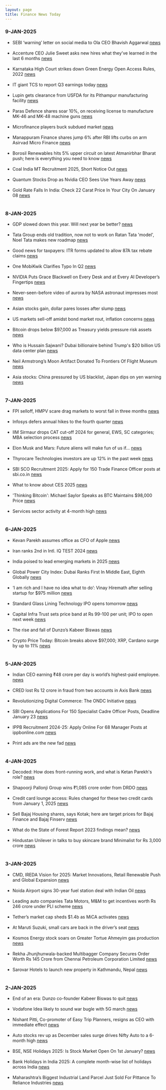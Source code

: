 ```yaml
---
layout: page
title: Finance News Today
---
```


### 9-JAN-2025

- SEBI ‘warning’ letter on social media to Ola CEO Bhavish Aggarwal [news](https://timesofindia.indiatimes.com/technology/tech-news/sebi-warning-letter-on-social-media-to-ola-ceo-bhavish-aggarwal-you-have-failed-to-/articleshow/117040668.cms) <br/><br/> 
- Accenture CEO Julie Sweet asks new hires what they’ve learned in the last 6 months [news](https://fortune.com/europe/2025/01/08/accenture-ceo-julie-sweet-new-hires-what-theyve-learned-last-6-months/) <br/><br/> 	
- Karnataka High Court strikes down Green Energy Open Access Rules, 2022 [news](https://www.barandbench.com/news/karnataka-high-court-strikes-down-green-energy-open-access-rules-2022) <br/><br/> 	
- IT giant TCS to report Q3 earnings today [news](https://www.cnbctv18.com/market/earnings/tcs-q3-results-live-updates-tata-consultancy-services-q3-fy25-revenue-earning-profit-loss-dividend-liveblog-19537058.htm) <br/><br/> 	
- Lupin gets clearance from USFDA for its Pithampur manufacturing facility [news](https://www.business-standard.com/industry/news/lupin-gets-clearance-from-usfda-for-its-pithampur-manufacturing-facility-125010801070_1.html) <br/><br/> 	
- Paras Defence shares soar 10%, on receiving license to manufacture MK-46 and MK-48 machine guns [news](https://www.livemint.com/market/stock-market-news/paras-defence-shares-soar-10-hit-upper-circuit-on-receiving-license-under-the-arms-act-1959-11736223350065.html) <br/><br/> 	
- Microfinance players buck subdued market [news](https://www.moneycontrol.com/news/business/markets/spandana-sphoorty-stock-skyrockets-15-amid-heavy-volumes-12905456.html) <br/><br/> 	
- Manappuram Finance shares jump 6% after RBI lifts curbs on arm Asirvad Micro Finance [news](https://www.moneycontrol.com/news/business/markets/jefferies-hikes-manappuram-finance-target-price-after-rbi-lifts-curbs-on-arm-asirvad-12906232.html) <br/><br/> 	
- Borosil Renewables hits 5% upper circuit on latest Atmanirbhar Bharat push; here is everything you need to know [news](https://upstox.com/news/market-news/stocks/borosil-renewables-announces-50-capacity-expansion-in-solar-glass-check-key-details-and-stock-performance/article-139584/) <br/><br/> 	
- Coal India MT Recruitment 2025, Short Notice Out [news](https://www.careerpower.in/blog/coal-india-recruitment-2025) <br/><br/> 	
- Quantum Stocks Drop as Nvidia CEO Sees Use Years Away [news](https://finance.yahoo.com/news/quantum-computing-stocks-drop-nvidia-005300972.html) <br/><br/> 	
- Gold Rate Falls In India: Check 22 Carat Price In Your City On January 08 [news](https://www.news18.com/business/savings-and-investments/gold-rate-today-mumbai-24-carat-10-gram-22k-47-9181489.html) <br/><br/> 	

### 8-JAN-2025

- GDP slowed down this year. Will next year be better? [news](https://indianexpress.com/article/opinion/editorials/gdp-slowed-down-this-year-will-next-year-be-better-9765869/) <br/><br/> 	
- Tata Group ends old tradition, now not to work on Ratan Tata 'model', Noel Tata makes new roadmap [news](https://www.india.com/business/tata-group-ends-old-tradition-now-not-to-work-on-ratan-tata-model-noel-tata-makes-new-roadmap-tata-not-to-provide-cross-default-clauses-to-lenders-7519174/) <br/><br/> 	
- Good news for taxpayers: ITR forms updated to allow 87A tax rebate claims [news](https://m.economictimes.com/wealth/tax/good-news-for-taxpayers-itr-forms-to-allow-87a-tax-rebate-claims-have-now-been-updated-however-there-is-a-catch/articleshow/117008292.cms) <br/><br/> 	
- One MobiKwik Clarifies Typo In Q2 [news](https://www.ndtvprofit.com/markets/one-mobikwik-clarifies-typo-in-q2-business-update) <br/><br/> 	
- NVIDIA Puts Grace Blackwell on Every Desk and at Every AI Developer’s Fingertips [news](https://nvidianews.nvidia.com/news/nvidia-puts-grace-blackwell-on-every-desk-and-at-every-ai-developers-fingertips) <br/><br/> 	
- Never-seen-before video of aurora by NASA astronaut impresses most [news](https://www.hindustantimes.com/trending/neverseenbefore-video-of-aurora-by-nasa-astronaut-impresses-most-but-some-claim-it-s-intensely-fake-101736298550605.html) <br/><br/> 	
- Asian stocks gain, dollar pares losses after slump [news](https://www.moneycontrol.com/news/business/markets/asian-stocks-gain-dollar-pares-losses-after-slump-12904616.html) <br/><br/> 	
- US markets sell-off amidst bond market rout, inflation concerns [news](https://www.cnbctv18.com/market/us-markets-sell-off-amidst-bond-market-rout-inflation-concerns-nasdaq-dips-400-points-19536231.htm) <br/><br/> 	
- Bitcoin drops below $97,000 as Treasury yields pressure risk assets [news](https://www.cnbc.com/2025/01/07/crypto-market-today.html) <br/><br/> 	
- Who is Hussain Sajwani? Dubai billionaire behind Trump's $20 billion US data center plan [news](https://timesofindia.indiatimes.com/world/us/who-is-hussain-sajwani-dubai-billionaire-behind-trumps-20-billion-us-data-center-plan/articleshow/117027946.cms) <br/><br/> 	
- Neil Armstrong’s Moon Artifact Donated To Frontiers Of Flight Museum [news](https://www.localprofile.com/arts-culture/neil-armstrongs-moon-artifact-donated-to-frontiers-of-flight-museum-10043015) <br/><br/> 	
- Asia stocks: China pressured by US blacklist, Japan dips on yen warning [news](https://in.investing.com/news/stock-market-news/asia-stocks-china-pressured-by-us-blacklist-japan-dips-on-yen-warning-4602657) <br/><br/> 	

### 7-JAN-2025

- FPI selloff, HMPV scare drag markets to worst fall in three months [news](https://www.business-standard.com/markets/stock-market-news/fpi-selloff-hmpv-scare-drag-markets-to-worst-fall-in-three-months-125010601042_1.html) <br/><br/> 	
- Infosys defers annual hikes to the fourth quarter [news](https://www.moneycontrol.com/technology/infosys-defers-annual-hikes-to-the-fourth-quarter-article-12903806.html) <br/><br/> 	
- IIM Sirmaur drops CAT cut-off 2024 for general, EWS, SC categories; MBA selection process [news](https://news.careers360.com/iim-sirmaur-cat-cut-off-2024-drops-for-general-ews-sc-categories-mba-selection-process) <br/><br/> 	
- Elon Musk and Mars: Future aliens will make fun of us if... [news](https://timesofindia.indiatimes.com/technology/tech-news/elon-musk-future-aliens-will-make-fun-of-us-if-/articleshow/116924643.cms) <br/><br/> 	
- Thyrocare Technologies investors are up 12% in the past week [news](https://simplywall.st/stocks/in/healthcare/nse-thyrocare/thyrocare-technologies-shares/news/thyrocare-technologies-nsethyrocare-investors-are-up-12-in-t) <br/><br/> 	
- SBI SCO Recruitment 2025: Apply for 150 Trade Finance Officer posts at sbi.co.in [news](https://www.hindustantimes.com/education/employment-news/sbi-sco-recruitment-2025-apply-for-150-trade-finance-officer-posts-at-sbi-co-in-direct-link-here-101735964025634.html) <br/><br/> 	
- What to know about CES 2025 [news](https://www.usatoday.com/story/tech/2025/01/06/ces-2025-las-vegas/77484940007/) <br/><br/> 	
- 'Thinking Bitcoin': Michael Saylor Speaks as BTC Maintains $98,000 Price [news](https://in.investing.com/news/cryptocurrency-news/thinking-bitcoin-michael-saylor-speaks-as-btc-maintains-98000-price-4597381) <br/><br/> 	
- Services sector activity at 4-month high [news](https://timesofindia.indiatimes.com/business/india-business/survey-services-sector-activity-at-4-month-high/articleshow/117005211.cms) <br/><br/> 	

### 6-JAN-2025

- Kevan Parekh assumes office as CFO of Apple [news](https://m.economictimes.com/news/international/business/kevan-parekh-assumes-office-as-cfo-of-apple/articleshow/116949200.cms) <br/><br/> 	
- Iran ranks 2nd in Intl. IQ TEST 2024 [news](https://www.tehrantimes.com/news/508313/Iran-ranks-2nd-in-Intl-IQ-TEST-2024) <br/><br/> 	
- India poised to lead emerging markets in 2025   [news](https://www.moneycontrol.com/news/business/earnings/goldman-sachs-india-poised-to-lead-emerging-markets-in-2025-12903801.html) <br/><br/> 	
- Global Power City Index: Dubai Ranks First In Middle East, Eighth Globally [news](https://www.ndtv.com/world-news/global-power-city-index-dubai-ranks-first-in-middle-east-eighth-globally-7406957) <br/><br/> 	
- ‘I am rich and I have no idea what to do’: Vinay Hiremath after selling startup for $975 million [news](https://www.moneycontrol.com/news/trends/i-am-rich-and-i-have-no-idea-what-to-do-with-my-life-vinay-hiremath-after-selling-startup-for-975-million-12903620.html) <br/><br/> 	
- Standard Glass Lining Technology IPO opens tomorrow [news](https://www.livemint.com/market/ipo/standard-glass-lining-technology-ipo-opens-on-monday-gmp-review-other-details-among-10-key-things-to-know-11735988671955.html) <br/><br/> 	
- Capital Infra Trust sets price band at Rs 99-100 per unit; IPO to open next week [news](https://www.zeebiz.com/markets/ipo/news-capital-infra-trust-sets-price-band-at-rs-99-100-per-unit-ipo-to-open-next-week-337103) <br/><br/> 	
- The rise and fall of Dunzo’s Kabeer Biswas [news](https://www.financialexpress.com/business/industry-the-rise-and-fall-of-dunzos-kabeer-biswas-3706888/) <br/><br/> 	
- Crypto Price Today: Bitcoin breaks above $97,000; XRP, Cardano surge by up to 11% [news](https://m.economictimes.com/markets/cryptocurrency/crypto-news/crypto-price-today-bitcoin-breaks-above-97000-xrp-cardano-surge-by-up-to-11/articleshow/116909527.cms) <br/><br/> 	

### 5-JAN-2025

- Indian CEO earning ₹48 crore per day is world’s highest-paid employee. [news](https://www.hindustantimes.com/trending/this-indian-ceo-earning-rs-48-crore-per-day-is-world-s-highest-paid-employee-it-s-not-sundar-pichai-or-satya-nadella-101735970291924.html) <br/><br/> 	
- CRED lost Rs 12 crore in fraud from two accounts in Axis Bank [news](https://timesofindia.indiatimes.com/technology/tech-news/reliance-backed-dunzo-may-see-founder-exit-cred-lost-rs-12-crore-in-fraud-from-two-accounts-in-axis-bank-blinkit-launches-10-minutes-ambulance-service-and-other-top-tech-news-of-the-week/articleshow/116943350.cms) <br/><br/> 	
- Revolutionizing Digital Commerce: The ONDC Initiative [news](https://pib.gov.in/PressReleasePage.aspx?PRID=2090097) <br/><br/> 	
- SBI Opens Applications For 150 Specialist Cadre Officer Posts, Deadline January 23 [news](https://www.ndtv.com/education/sbi-sco-recruitment-2025-state-bank-of-india-opens-applications-for-150-specialist-cadre-officer-posts-deadline-january-23-7398651) <br/><br/> 	
- IPPB Recruitment 2024-25: Apply Online For 68 Manager Posts at ippbonline.com [news](https://www.jagranjosh.com/articles/ippb-manager-recruitment-2024-25-notification-for-68-posts-pdf-eligibility-salary-apply-online-link-1735482016-1) <br/><br/> 	
- Print ads are the new fad [news](https://www.mid-day.com/sunday-mid-day/article/print-ads-are-the-new-fad-23458811) <br/><br/> 	

### 4-JAN-2025

- Decoded: How does front-running work, and what is Ketan Parekh's role? [news](https://www.business-standard.com/amp/markets/news/decoded-front-running-ketan-parekh-role-sebi-investigation-125010300637_1.html) <br/><br/>
- Shapoorji Pallonji Group wins ₹1,085 crore order from DRDO [news](https://www.cnbctv18.com/market/afcons-infra-share-price-1085-crore-order-win-from-drdo-shapoorji-pallonji-group-outlook-ipo-19534017.htm) <br/><br/> 	
- Credit card lounge access: Rules changed for these two credit cards from January 1, 2025 [news](https://m.economictimes.com/wealth/spend/credit-card-lounge-access-rules-changed-for-these-two-credit-cards-from-january-1-2025/articleshow/116887539.cms) <br/><br/> 	
- Sell Bajaj Housing shares, says Kotak; here are target prices for Bajaj Finance and Bajaj Finserv [news](https://www.businesstoday.in/markets/company-stock/story/sell-bajaj-housing-shares-says-kotak-here-are-target-prices-for-bajaj-finance-and-bajaj-finserv-459448-2025-01-03) <br/><br/> 	
- What do the State of Forest Report 2023 findings mean? [news](https://www.thehindu.com/sci-tech/energy-and-environment/what-do-the-state-of-forest-report-2023-findings-mean-explained/article69045865.ece) <br/><br/> 	
- Hindustan Unilever in talks to buy skincare brand Minimalist for Rs 3,000 crore [news](https://www.business-standard.com/companies/news/hindustan-unilever-in-talks-to-buy-skincare-brand-minimalist-for-rs-3k-cr-125010300966_1.html) <br/><br/> 	

### 3-JAN-2025

- CMD, IREDA Vision for 2025: Market Innovations, Retail Renewable Push and Global Expansion [news](https://pib.gov.in/PressReleaseIframePage.aspx?PRID=2089202) <br/><br/> 	
- Noida Airport signs 30-year fuel station deal with Indian Oil [news](https://energy.economictimes.indiatimes.com/news/oil-and-gas/noida-airport-signs-30-year-fuel-station-deal-with-indian-oil/116879890) <br/><br/> 	
- Leading auto companies Tata Motors, M&M to get incentives worth Rs 246 crore under PLI scheme [news](https://www.moneycontrol.com/news/business/companies/leading-auto-companies-tata-motors-m-m-to-get-incentives-worth-rs-246-crore-under-pli-scheme-12902127.html) <br/><br/> 	
- Tether’s market cap sheds $1.4b as MiCA activates [news](https://crypto.news/tethers-market-cap-sheds-1-4b-as-mica-activates/) <br/><br/> 	
- At Maruti Suzuki, small cars are back in the driver’s seat [news](https://www.livemint.com/market/mark-to-market/maruti-suzuki-share-price-small-car-sales-suvs-premium-cars-rural-demand-automakers-auto-sector-price-hikes-11735809132657.html) <br/><br/> 	
- Kosmos Energy stock soars on Greater Tortue Ahmeyim gas production [news](https://in.investing.com/news/stock-market-news/kosmos-energy-stock-soars-on-greater-tortue-ahmeyim-gas-production-93CH-4595492) <br/><br/> 	
- Rekha Jhunjhunwala-backed Multibagger Company Secures Order Worth Rs 145 Crore from Chennai Petroleum Corporation Limited [news](https://www.dsij.in/dsijarticledetail/rekha-jhunjhunwala-backed-multibagger-company-secures-order-worth-rs-145-crore-from-chennai-petroleum-corporation-limited-id001-45418) <br/><br/> 	
- Sarovar Hotels to launch new property in Kathmandu, Nepal [news](https://finance.yahoo.com/news/sarovar-hotels-launch-property-kathmandu-155538928.html) <br/><br/> 	

### 2-JAN-2025

- End of an era: Dunzo co-founder Kabeer Biswas to quit [news](https://www.moneycontrol.com/news/business/startup/end-of-an-era-dunzo-co-founder-kabeer-biswas-to-quit-12902324.html) <br/><br/> 	
- Vodafone Idea likely to sound war bugle with 5G march [news](https://m.economictimes.com/industry/telecom/telecom-news/vodafone-idea-likely-to-sound-war-bugle-with-5g-march/articleshow/116863195.cms) <br/><br/> 	
- Nishant Pitti, Co-promoter of Easy Trip Planners, resigns as CEO with immediate effect [news](https://www.cnbctv18.com/market/nishant-pitti-easy-trip-planners-ease-my-trip-ceo-resigns-stake-sale-block-deal-share-price-reaction-19532728.htm) <br/><br/> 	
- Auto stocks rev up as December sales surge drives Nifty Auto to a 6-month high [news](https://www.moneycontrol.com/news/business/markets/auto-stocks-rev-up-as-december-sales-surge-drives-nifty-auto-to-a-6-month-high-12902019.html) <br/><br/> 	
- BSE, NSE Holidays 2025: Is Stock Market Open On 1st January? [news](https://www.news18.com/business/markets/stock-market-holidays-2025-jan-1-nse-bse-new-year-9174112.html) <br/><br/> 	
- Bank Holidays in India 2025: A complete month-wise list of holidays across India [news](https://indianexpress.com/article/when-is/bank-holidays-in-india-2025-a-complete-month-wise-list-of-holidays-9755797/) <br/><br/> 	
- Maharashtra’s Biggest Industrial Land Parcel Just Sold For Pittance To Reliance Industries [news](https://www.ndtvprofit.com/business/reliance-navi-mumbai-iia-stake-land-deal) <br/><br/> 	
